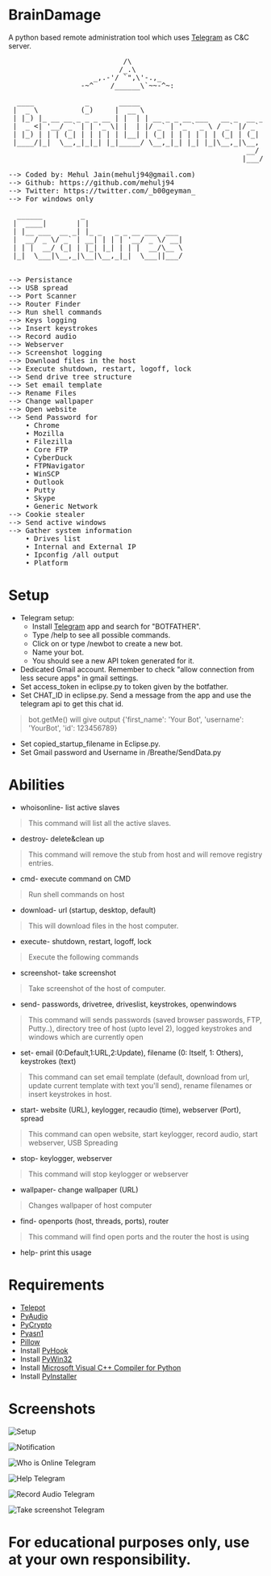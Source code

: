# BrainDamage
A python based remote administration tool which uses [Telegram](https://telegram.org/) as C&C server.

<pre>
                           /\
                          /_.\
                    _,.-'/ `",\'-.,_
                 -~^    /______\`~~-^~:

  ____            _       _____                                   
 |  _ \          (_)     |  __ \                                  
 | |_) |_ __ __ _ _ _ __ | |  | | __ _ _ __ ___   __ _  __ _  ___ 
 |  _ <| '__/ _` | | '_ \| |  | |/ _` | '_ ` _ \ / _` |/ _` |/ _ \
 | |_) | | | (_| | | | | | |__| | (_| | | | | | | (_| | (_| |  __/
 |____/|_|  \__,_|_|_| |_|_____/ \__,_|_| |_| |_|\__,_|\__, |\___|
                                                        __/ |     
                                                       |___/      

--> Coded by: Mehul Jain(mehulj94@gmail.com)
--> Github: https://github.com/mehulj94
--> Twitter: https://twitter.com/_b00geyman_
--> For windows only

  ______         _                       
 |  ____|       | |                      
 | |__ ___  __ _| |_ _   _ _ __ ___  ___ 
 |  __/ _ \/ _` | __| | | | '__/ _ \/ __|
 | | |  __/ (_| | |_| |_| | | |  __/\__ \
 |_|  \___|\__,_|\__|\__,_|_|  \___||___/
                                         

--> Persistance
--> USB spread
--> Port Scanner
--> Router Finder
--> Run shell commands
--> Keys logging
--> Insert keystrokes
--> Record audio
--> Webserver
--> Screenshot logging
--> Download files in the host
--> Execute shutdown, restart, logoff, lock
--> Send drive tree structure
--> Set email template
--> Rename Files
--> Change wallpaper
--> Open website
--> Send Password for
    • Chrome
    • Mozilla
    • Filezilla
    • Core FTP
    • CyberDuck
    • FTPNavigator
    • WinSCP
    • Outlook
    • Putty
    • Skype
    • Generic Network
--> Cookie stealer
--> Send active windows
--> Gather system information
    • Drives list
    • Internal and External IP
    • Ipconfig /all output
    • Platform
</pre>

# Setup
* Telegram setup:
  * Install [Telegram](https://telegram.org/) app and search for "BOTFATHER".
  * Type /help to see all possible commands.
  * Click on or type /newbot to create a new bot.
  * Name your bot.
  * You should see a new API token generated for it.
* Dedicated Gmail account. Remember to check "allow connection from less secure apps" in gmail settings.
* Set access_token in eclipse.py to token given by the botfather.
* Set CHAT_ID in eclipse.py. Send a message from the app and use the telegram api to get this chat id.

> bot.getMe() will give output {'first_name': 'Your Bot', 'username': 'YourBot', 'id': 123456789}

* Set copied_startup_filename in Eclipse.py.
* Set Gmail password and Username in /Breathe/SendData.py


# Abilities
* whoisonline- list active slaves
> This command will list all the active slaves.

* destroy- delete&clean up
> This command will remove the stub from host and will remove registry entries.

* cmd- execute command on CMD
> Run shell commands on host

* download- url (startup, desktop, default)
> This will download files in the host computer.

* execute- shutdown, restart, logoff, lock
> Execute the following commands

* screenshot- take screenshot
> Take screenshot of the host of computer.

* send- passwords, drivetree, driveslist, keystrokes, openwindows
> This command will sends passwords (saved browser passwords, FTP, Putty..), directory tree of host (upto level 2), logged keystrokes and windows which are currently open

* set- email (0:Default,1:URL,2:Update), filename (0: Itself, 1: Others), keystrokes (text)
> This command can set email template (default, download from url, update current template with text you'll send), rename filenames or insert keystrokes in host.

* start- website (URL), keylogger, recaudio (time), webserver (Port), spread
> This command can open website, start keylogger, record audio, start webserver, USB Spreading

* stop- keylogger, webserver
> This command will stop keylogger or webserver

* wallpaper- change wallpaper (URL)
> Changes wallpaper of host computer

* find- openports (host, threads, ports), router
> This command will find open ports and the router the host is using

* help- print this usage

# Requirements
* [Telepot](https://github.com/nickoala/telepot)
* [PyAudio](https://people.csail.mit.edu/hubert/pyaudio/)
* [PyCrypto](http://www.voidspace.org.uk/python/modules.shtml#pycrypto)
* [Pyasn1](https://pypi.python.org/pypi/pyasn1)
* [Pillow](https://pillow.readthedocs.io/en/latest/installation.html)
* Install [PyHook](https://sourceforge.net/projects/pyhook/)
* Install [PyWin32](https://sourceforge.net/projects/pywin32/)
* Install [Microsoft Visual C++ Compiler for Python](https://www.microsoft.com/en-us/download/details.aspx?id=44266)
* Install [PyInstaller](http://www.pyinstaller.org/)

# Screenshots

![Setup](https://image.ibb.co/mkWNRF/Capture.png)

![Notification](https://image.ibb.co/kCey0a/IMG_0009.jpg)

![Who is Online Telegram](https://image.ibb.co/f20GmF/IMG_0006.jpg)

![Help Telegram](https://image.ibb.co/bZHJ0a/IMG_0004.jpg)

![Record Audio Telegram](https://image.ibb.co/dA3fDv/IMG_0005.jpg)

![Take screenshot Telegram](https://image.ibb.co/buPntv/IMG_0007.jpg)

# For educational purposes only, use at your own responsibility.

